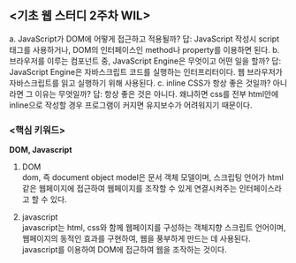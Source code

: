 ## <기초 웹 스터디 2주차 WIL>

a. JavaScript가 DOM에 어떻게 접근하고 적용될까?
답: JavaScript 작성시 script 태그를 사용하거나, DOM의 인터페이스인 method나 property를 이용하면 된다.
b. 브라우저를 이루는 컴포넌트 중, JavaScript Engine은 무엇이고 어떤 일을 할까?
답: JavaScript Engine은 자바스크립트 코드를 실행하는 인터프리터이다. 웹 브라우저가 자바스크립트를 읽고 실행하기 위해 사용된다.
c. inline CSS가 항상 좋은 것일까? 아니라면 그 이유는 무엇일까?
답: 항상 좋은 것은 아니다. 왜냐하면 css를 전부 html안에 inline으로 작성할 경우 프로그램이 커지면 유지보수가 어려워지기 때문이다.

### <핵심 키워드>
**DOM, Javascript**

1. DOM   
dom, 즉 document object model은 문서 객체 모델이며, 스크립팅 언어가 html 같은 웹페이지에 접근하여 웹페이지를 조작할 수 있게 연결시켜주는 인터페이스라고 할 수 있다.

2. javascript   
javascript는 html, css와 함께 웹페이지를 구성하는 객체지향 스크립트 언어이며, 웹페이지의 동적인 효과를 구현하여, 웹을 풍부하게 만드는 데 사용된다. javascript를 이용하여 DOM에 접근하여 웹을 조작하는 것이다.